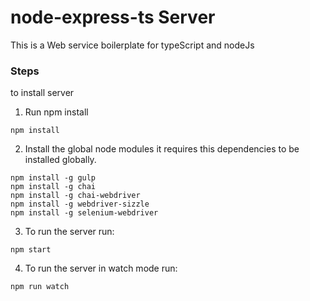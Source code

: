 # node-express-ts Server

This is a Web service boilerplate for typeScript and nodeJs

### Steps

to install server 
1. Run npm install
```
npm install
```
2. Install the global node modules
it requires this dependencies to be installed globally.
```
npm install -g gulp
npm install -g chai
npm install -g chai-webdriver
npm install -g webdriver-sizzle
npm install -g selenium-webdriver
```
3. To run the server run:
```
npm start
```
4. To run the server in watch mode run:
```
npm run watch
```
